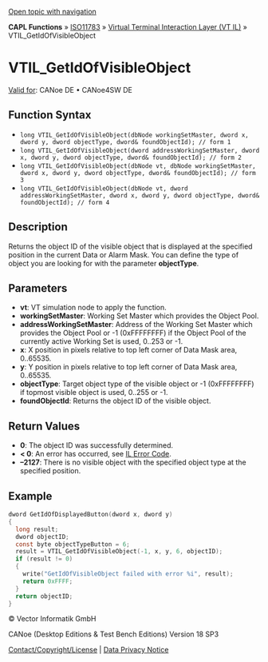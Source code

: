 [Open topic with navigation](../../../../../../CANoeDEFamily.htm#Topics/CAPLFunctions/ISO11783/ISOInteractionLayerVT/Functions/CAPLfunctionIso11783VTILGetIdOfVisibleObject.md)

**CAPL Functions** » [ISO11783](../../CAPLfunctionsISO11783Overview.md) » [Virtual Terminal Interaction Layer (VT IL)](../CAPLfunctionsISOILVTOverview.md) » VTIL_GetIdOfVisibleObject

# VTIL_GetIdOfVisibleObject

[Valid for](../../../../Shared/FeatureAvailability.md): CANoe DE • CANoe4SW DE

## Function Syntax

- `long VTIL_GetIdOfVisibleObject(dbNode workingSetMaster, dword x, dword y, dword objectType, dword& foundObjectId); // form 1`
- `long VTIL_GetIdOfVisibleObject(dword addressWorkingSetMaster, dword x, dword y, dword objectType, dword& foundObjectId); // form 2`
- `long VTIL_GetIdOfVisibleObject(dbNode vt, dbNode workingSetMaster, dword x, dword y, dword objectType, dword& foundObjectId); // form 3`
- `long VTIL_GetIdOfVisibleObject(dbNode vt, dword addressWorkingSetMaster, dword x, dword y, dword objectType, dword& foundObjectId); // form 4`

## Description

Returns the object ID of the visible object that is displayed at the specified position in the current Data or Alarm Mask. You can define the type of object you are looking for with the parameter **objectType**.

## Parameters

- **vt**: VT simulation node to apply the function.
- **workingSetMaster**: Working Set Master which provides the Object Pool.
- **addressWorkingSetMaster**: Address of the Working Set Master which provides the Object Pool or -1 (0xFFFFFFFF) if the Object Pool of the currently active Working Set is used, 0..253 or -1.
- **x**: X position in pixels relative to top left corner of Data Mask area, 0..65535.
- **y**: Y position in pixels relative to top left corner of Data Mask area, 0..65535.
- **objectType**: Target object type of the visible object or -1 (0xFFFFFFFF) if topmost visible object is used, 0..255 or -1.
- **foundObjectId**: Returns the object ID of the visible object.

## Return Values

- **0**: The object ID was successfully determined.
- **< 0**: An error has occurred, see [IL Error Code](../../../CAPLfunctionsISOj1939ErrorCodes.md).
- **–2127**: There is no visible object with the specified object type at the specified position.

## Example

```c
dword GetIdOfDisplayedButton(dword x, dword y)
{
  long result;
  dword objectID;
  const byte objectTypeButton = 6;
  result = VTIL_GetIdOfVisibleObject(-1, x, y, 6, objectID);
  if (result != 0)
  {
    write("GetIdOfVisibleObject failed with error %i", result);
    return 0xFFFF;
  }
  return objectID;
}
```

© Vector Informatik GmbH

CANoe (Desktop Editions & Test Bench Editions) Version 18 SP3

[Contact/Copyright/License](../../../../Shared/ContactCopyrightLicense.md) | [Data Privacy Notice](https://www.vector.com/int/en/company/get-info/privacy-policy/)
